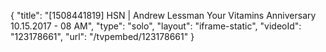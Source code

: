 {
    "title": "[1508441819] HSN | Andrew Lessman Your Vitamins Anniversary 10.15.2017 - 08 AM",
    "type": "solo",
    "layout": "iframe-static",
    "videoId": "123178661",
    "url": "\/tvpembed\/123178661"
}